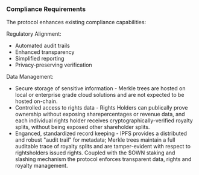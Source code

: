 ### Compliance Requirements

The protocol enhances existing compliance capabilities:

Regulatory Alignment:
- Automated audit trails
- Enhanced transparency
- Simplified reporting
- Privacy-preserving verification

Data Management:
- Secure storage of sensitive information - Merkle trees are hosted on local or enterprise grade cloud solutions and are not expected to be hosted on-chain.
- Controlled access to rights data - Rights Holders can publically prove ownership without exposing sharepercentages or revenue data, and each individual rights holder receives cryptographically-verified royalty splits, without being exposed other shareholder splits.
- Enganced, standardized record keeping - IPFS provides a distributed and robust "audit trail" for metadata; Merkle trees maintain a full auditable trace of royalty splits and are tamper-evident with respect to rightsholders issued rights. Coupled with the $OWN staking and slashing mechanism the protocol enforces transparent data, rights and royalty management.

